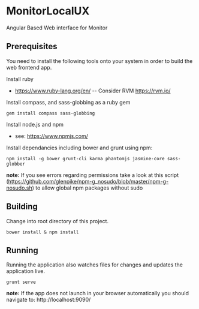 # MonitorLocalUX
Angular Based Web interface for Monitor

## Prerequisites
You need to install the following tools onto your system in order to build the web frontend app.

Install ruby
* https://www.ruby-lang.org/en/ -- Consider RVM https://rvm.io/

Install compass, and sass-globbing as a ruby gem
```
gem install compass sass-globbing
```

Install node.js and npm
* see: https://www.npmjs.com/

Install dependancies including bower and grunt using npm:
```
npm install -g bower grunt-cli karma phantomjs jasmine-core sass-globber
```
__note:__ If you see errors regarding permissions take a look at this script (https://github.com/glenpike/npm-g_nosudo/blob/master/npm-g-nosudo.sh) to allow global npm packages without sudo


## Building
Change into root directory of this project.
```
bower install & npm install
```

## Running
Running the application also watches files for changes and updates the application live.
```
grunt serve
```
__note:__ If the app does not launch in your browser automatically you should navigate to: 
http://localhost:9090/
